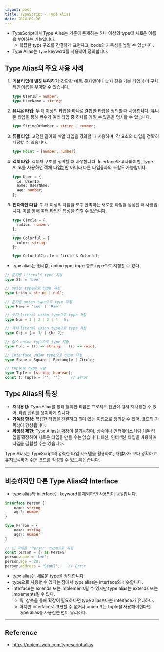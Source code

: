 ```yaml
---
layout: post
title: TypeScript - Type Alias
date: 2024-02-26
---
```





- TypeScript에서 Type Alias는 기존에 존재하는 하나 이상의 type에 새로운 이름을 부여하는 기능입니다.
    - 복잡한 type 구조를 간결하게 표현하고, code의 가독성을 높일 수 있습니다.
- Type Alias는 `type` keyword를 사용하여 정의합니다.




## Type Alias의 주요 사용 사례

1. **기본 타입에 별칭 부여하기**: 간단한 예로, 문자열이나 숫자 같은 기본 타입에 더 구체적인 이름을 부여할 수 있습니다.

   ```typescript
   type UserID = number;
   type UserName = string;
   ```

2. **유니온 타입**: 두 개 이상의 타입을 하나로 결합한 타입을 정의할 때 사용합니다. 유니온 타입을 통해 변수가 여러 타입 중 하나를 가질 수 있음을 명시할 수 있습니다.

   ```typescript
   type StringOrNumber = string | number;
   ```

3. **튜플 타입**: 고정된 길이의 배열 타입을 정의할 때 사용하며, 각 요소의 타입을 정확히 지정할 수 있습니다.

   ```typescript
   type Point = [number, number];
   ```

4. **객체 타입**: 객체의 구조를 정의할 때 사용합니다. Interface와 유사하지만, Type Alias를 사용하면 객체 타입뿐만 아니라 다른 타입들과의 조합도 가능합니다.

   ```typescript
   type User = {
     id: UserID;
     name: UserName;
     age: number;
   };
   ```

5. **인터섹션 타입**: 두 개 이상의 타입을 모두 만족하는 새로운 타입을 생성할 때 사용합니다. 이를 통해 여러 타입의 특성을 합칠 수 있습니다.

   ```typescript
   type Circle = {
     radius: number;
   };
   
   type Colorful = {
     color: string;
   };
   
   type ColorfulCircle = Circle & Colorful;
   ```



- type alias는 원시값, union type, tuple 등도 type으로 지정할 수 있다.

```typescript
// 문자열 literal로 type 지정
type Str = 'Lee';

// union type으로 type 지정
type Union = string | null;

// 문자열 union type으로 type 지정
type Name = 'Lee' | 'Kim';

// 숫자 literal union type으로 type 지정
type Num = 1 | 2 | 3 | 4 | 5;

// 객체 literal union type으로 type 지정
type Obj = {a: 1} | {b: 2};

// 함수 union type으로 type 지정
type Func = (() => string) | (() => void);

// interface union type으로 type 지정
type Shape = Square | Rectangle | Circle;

// tuple로 type 지정
type Tuple = [string, boolean];
const t: Tuple = ['', ''];    // Error
```



## Type Alias의 특징

- **재사용성**: Type Alias를 통해 정의한 타입은 프로젝트 전반에 걸쳐 재사용할 수 있어, 타입 관리를 용이하게 합니다.
- **가독성 향상**: 복잡한 타입을 간결하고 의미 있는 이름으로 정의할 수 있어, 코드의 가독성이 향상됩니다.
- **확장성 제한**: Type Alias는 확장이 불가능하며, 상속이나 인터페이스처럼 기존 타입을 확장하여 새로운 타입을 만들 수는 없습니다. 대신, 인터섹션 타입을 사용하여 타입을 결합할 수는 있습니다.

Type Alias는 TypeScript의 강력한 타입 시스템을 활용하여, 개발자가 보다 명확하고 유지보수하기 쉬운 코드를 작성할 수 있도록 돕습니다.




---



## 비슷하지만 다른 Type Alias와 Interface

- type alias와 interface는 keyword를 제외하면 사용법이 동일합니다.

```typescript
interface Person {
    name: string,
    age?: number
}

type Person = {
    name: string,
    age?: number
}
```

```typescript
// 빈 객체를 'Person' type으로 지정
const person = {} as Person;
person.name = 'Lee';
person.age = 20;
person.address = 'Seoul';    // Error
```



- type alias는 새로운 type을 정의합니다.
- type으로 사용할 수 있다는 점에서 type alias는 interface와 비슷합니다.
- interface는 extends 또는 implements될 수 있지만 type alias는 extends 또는 implements될 수 없다.
    - 즉, 상속을 통해 확장이 필요하다면 type alias보다는 interface가 유리하다.
    - 하지만 interface로 표현할 수 없거나 union 또는 tuple을 사용해야한다면 type alias를 사용한는 편이 유리하다.


---




## Reference

- <https://poiemaweb.com/typescript-alias>

